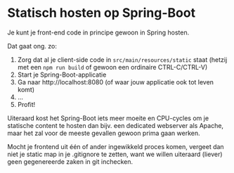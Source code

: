# Statisch hosten op Spring-Boot

Je kunt je front-end code in principe gewoon in Spring hosten.

Dat gaat ong. zo:

1. Zorg dat al je client-side code in ``src/main/resources/static`` staat (hetzij met een ``npm run build`` of gewoon een ordinaire CTRL-C/CTRL-V)
2. Start je Spring-Boot-applicatie
3. Ga naar http://localhost:8080 (of waar jouw applicatie ook tot leven komt)
4. ...
5. Profit!

Uiteraard kost het Spring-Boot iets meer moeite en CPU-cycles om je statische content te hosten dan bijv. een dedicated
webserver als Apache, maar het zal voor de meeste gevallen gewoon prima gaan werken.

Mocht je frontend uit één of ander ingewikkeld proces komen, vergeet dan niet je static map in je .gitignore te zetten,
want we willen uiteraard (liever) geen gegenereerde zaken in git inchecken.
